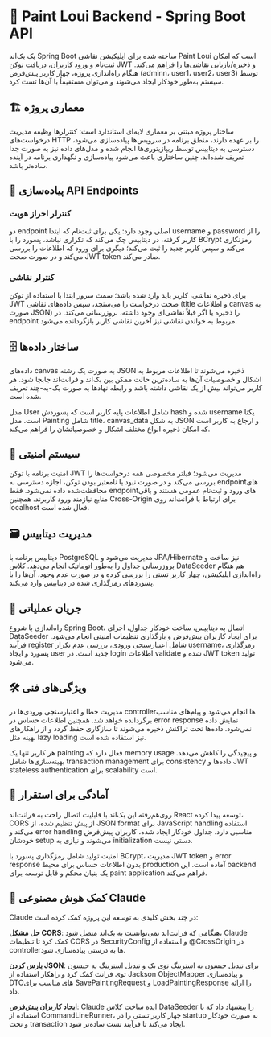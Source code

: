 # 🎨 Paint Loui Backend - Spring Boot API

یک بک‌اند Spring Boot ساخته شده برای اپلیکیشن نقاشی Paint Loui است که امکان ثبت‌نام و ورود کاربران، دریافت توکن JWT و ذخیره/بازیابی نقاشی‌ها را فراهم می‌کند. هنگام راه‌اندازی پروژه، چهار کاربر پیش‌فرض (adminn، user1، user2، user3) توسط سیستم به‌طور خودکار ایجاد می‌شوند و می‌توان مستقیماً با آن‌ها تست کرد.

## 🏗️ معماری پروژه

ساختار پروژه مبتنی بر معماری لایه‌ای استاندارد است: کنترلرها وظیفه مدیریت درخواست‌های HTTP را بر عهده دارند، منطق برنامه در سرویس‌ها پیاده‌سازی می‌شود، دسترسی به دیتابیس توسط ریپازیتوری‌ها انجام شده و مدل‌های داده نیز به صورت جدا تعریف شده‌اند. چنین ساختاری باعث می‌شود پیاده‌سازی و نگهداری برنامه در آینده ساده‌تر باشد.

## 🔗 پیاده‌سازی API Endpoints

### کنترلر احراز هویت
دو endpoint اصلی وجود دارد: یکی برای ثبت‌نام که ابتدا username و password را از کاربر گرفته، در دیتابیس چک می‌کند که تکراری نباشد، پسورد را با BCrypt رمزنگاری می‌کند و سپس کاربر جدید را ثبت می‌کند؛ دیگری برای ورود که اطلاعات را بررسی می‌کند و در صورت صحت JWT token صادر می‌کند.

### کنترلر نقاشی
برای ذخیره نقاشی، کاربر باید وارد شده باشد؛ سمت سرور ابتدا با استفاده از توکن JWT صحت درخواست را می‌سنجد، سپس داده‌های نقاشی (title و اطلاعات canvas به صورت JSON) را ذخیره یا اگر قبلاً نقاشی‌ای وجود داشته، بروزرسانی می‌کند. در endpoint مربوط به خواندن نقاشی نیز آخرین نقاشی کاربر بازگردانده می‌شود.

## 🗄️ ساختار داده‌ها

داده‌های canvas به صورت یک رشته JSON ذخیره می‌شوند تا اطلاعات مربوط به اشکال و خصوصیات آن‌ها به ساده‌ترین حالت ممکن بین بک‌اند و فرانت‌اند جابجا شود. هر کاربر می‌تواند بیش از یک نقاشی داشته باشد و رابطه نهادها به صورت یک-به-چند تعریف شده است.

مدل User شامل اطلاعات پایه کاربر است که پسوردش hash شده و username یکتا است. مدل Painting شامل title، canvas_data به شکل JSON و ارجاع به کاربر است که امکان ذخیره انواع مختلف اشکال و خصوصیاتشان را فراهم می‌کند.

## 🔐 سیستم امنیتی

امنیت برنامه با توکن JWT مدیریت می‌شود؛ فیلتر مخصوصی همه درخواست‌ها را بررسی می‌کند و در صورت نبود یا نامعتبر بودن توکن، اجازه دسترسی به endpointهای محافظت‌شده داده نمی‌شود. فقط endpointهای ورود و ثبت‌نام عمومی هستند و باقی منابع نیازمند ورود کاربرند. همچنین Cross-Origin برای ارتباط با فرانت‌اند روی localhost فعال شده است.

## 🗃️ مدیریت دیتابیس

دیتابیس برنامه با PostgreSQL مدیریت می‌شود و JPA/Hibernate نیز ساخت و بروزرسانی جداول را به‌طور اتوماتیک انجام می‌دهد. کلاس DataSeeder هم هنگام راه‌اندازی اپلیکیشن، چهار کاربر تستی را بررسی کرده و در صورت عدم وجود، آن‌ها را با پسوردهای رمزگذاری شده در دیتابیس وارد می‌کند.

## 🔄 جریان عملیاتی

راه‌اندازی با شروع Spring Boot، اتصال به دیتابیس، ساخت خودکار جداول، اجرای DataSeeder برای ایجاد کاربران پیش‌فرض و بارگذاری تنظیمات امنیتی انجام می‌شود. فرآیند register شامل اعتبارسنجی ورودی، بررسی عدم تکرار username، رمزگذاری پسورد و ایجاد user جدید است. در login اطلاعات validate شده و JWT token تولید می‌شود.

## 🛠️ ویژگی‌های فنی

مدیریت خطا و اعتبارسنجی ورودی‌ها در controllerها انجام می‌شود و پیام‌های مناسب برگردانده خواهد شد. همچنین اطلاعات حساس در error response نمایش داده نمی‌شود. داده‌ها تحت تراکنش ذخیره می‌شوند تا سازگاری حفظ گردد و از راهکارهای بهینه مثل lazy loading نیز استفاده شده است.

هر کاربر تنها یک painting فعال دارد که memory usage و پیچیدگی را کاهش می‌دهد. بهینه‌سازی‌ها شامل transaction management برای consistency داده‌ها و JWT stateless authentication برای scalability است.

## 🚀 آمادگی برای استقرار

روی‌هم‌رفته این بک‌اند با قابلیت اتصال راحت به فرانت‌اند React توسعه پیدا کرده، CORS از پیش تنظیم شده، از JSON format برای JavaScript handling استفاده می‌کند و error handling مناسبی دارد. جداول خودکار ایجاد شده، کاربران پیش‌فرض خودشان setup می‌شوند و نیازی به initialization دستی نیست.

امنیت تولید شامل رمزگذاری پسورد با BCrypt، مدیریت JWT token و error response بدون اطلاعات حساس برای محیط production آماده است. این backend یک بنیان محکم و قابل توسعه برای paint application فراهم می‌کند.

## 🤖 کمک هوش مصنوعی Claude

Claude در چند بخش کلیدی به توسعه این پروژه کمک کرده است:

**حل مشکل CORS**: هنگامی که فرانت‌اند نمی‌توانست به بک‌اند متصل شود، Claude کمک کرد تا تنظیمات CORS در SecurityConfig و استفاده از @CrossOrigin در controllerها به درستی پیاده‌سازی شود.

**پارس کردن JSON**: برای تبدیل جیسون به استرینگ توی بک و تبدیل استرینگ به جیسون توی فرانت کمک کرد و راهکار استفاده از Jackson ObjectMapper و پیاده‌سازی DTOهای مناسب برای SavePaintingRequest و LoadPaintingResponse را ارائه داد.

**ایجاد کاربران پیش‌فرض**: Claude ایده ساخت کلاس DataSeeder را پیشنهاد داد که با استفاده از CommandLineRunner، چهار کاربر تستی را در startup به صورت خودکار و تحت transaction ایجاد می‌کند تا فرآیند تست ساده‌تر شود.